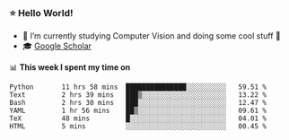 ### ⭐️ Hello World!

<!--
**hologerry/hologerry** is a ✨ _special_ ✨ repository because its `README.md` (this file) appears on your GitHub profile.

Here are some ideas to get you started:

- 🔭 I’m currently working and studying on Computer Vision
- 🌱 I’m currently learning at Peking University
- 💬 Ask me about 
- 📫 How to reach me: E-mail
- 😄 Pronouns: he/his
- ⚡ Fun fact: Music is the Power
-->


- 🔭 I’m currently studying Computer Vision and doing some cool stuff 🤖
- 🎓 [Google Scholar](https://scholar.google.com/citations?user=3ykqW9wAAAAJ&hl=en)


📊 **This week I spent my time on**

<!--START_SECTION:waka-->

```text
Python       11 hrs 58 mins  ███████████████░░░░░░░░░░   59.51 %
Text         2 hrs 39 mins   ███▒░░░░░░░░░░░░░░░░░░░░░   13.22 %
Bash         2 hrs 30 mins   ███░░░░░░░░░░░░░░░░░░░░░░   12.47 %
YAML         1 hr 56 mins    ██▒░░░░░░░░░░░░░░░░░░░░░░   09.61 %
TeX          48 mins         █░░░░░░░░░░░░░░░░░░░░░░░░   04.01 %
HTML         5 mins          ░░░░░░░░░░░░░░░░░░░░░░░░░   00.45 %
```

<!--END_SECTION:waka-->
